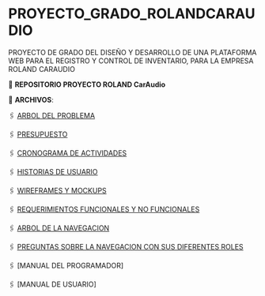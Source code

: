 # PROYECTO_GRADO_ROLANDCARAUDIO
PROYECTO DE GRADO DEL DISEÑO Y DESARROLLO DE UNA PLATAFORMA WEB PARA EL REGISTRO Y CONTROL DE INVENTARIO, PARA LA EMPRESA ROLAND CARAUDIO

:file_folder: **REPOSITORIO PROYECTO ROLAND CarAudio**

:paperclip: **ARCHIVOS**:

🖇️ [ARBOL DEL PROBLEMA](ARBOL_DEL_PROBLEMA_PGRCA.pdf)

🖇️ [PRESUPUESTO](PRESUPUESTO_RCA.pdf)

🖇️ [CRONOGRAMA DE ACTIVIDADES](CRONOGRAMA_DE_ACTIVIDADES_RCA.pdf)

🖇️ [HISTORIAS DE USUARIO](HISTORIAS_DE_USUARIO_RCA.pdf)

🖇️ [WIREFRAMES Y MOCKUPS](WIREFRAMES_Y_MOCUKUPS_RCA.pdf)

🖇️ [REQUERIMIENTOS FUNCIONALES Y NO FUNCIONALES](REQUERIMIENTOS_FUNCIONALES_Y_NO_FUNCIONALES.pdf)

🖇️ [ARBOL DE LA NAVEGACION](ARBOL_DE_LA_NAVEGACION_RCA.pdf)

🖇️ [PREGUNTAS SOBRE LA NAVEGACION CON SUS DIFERENTES ROLES](PREGUNTAS_DE_LA_NAVEGACION_ROLES_RCA.pdf)

🖇️ [MANUAL DEL PROGRAMADOR]

🖇️ [MANUAL DE USUARIO]
